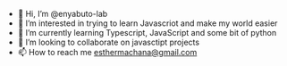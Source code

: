 - 👋 Hi, I’m @enyabuto-lab
- 👀 I’m interested in trying to learn Javascriot and make my world easier
- 🌱 I’m currently learning Typescript, JavaScript and some bit of python
- 💞️ I’m looking to collaborate on javasctipt projects
- 📫 How to reach me esthermachana@gmail.com 

<!---
enyabuto-lab/enyabuto-lab is a ✨ special ✨ repository because its `README.md` (this file) appears on your GitHub profile.
You can click the Preview link to take a look at your changes.
--->
